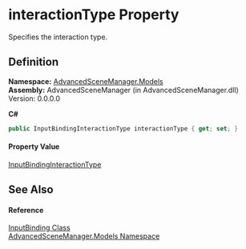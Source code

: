 # interactionType Property


Specifies the interaction type.



## Definition
**Namespace:** <a href="N_AdvancedSceneManager_Models.md">AdvancedSceneManager.Models</a>  
**Assembly:** AdvancedSceneManager (in AdvancedSceneManager.dll) Version: 0.0.0.0

**C#**
``` C#
public InputBindingInteractionType interactionType { get; set; }
```



#### Property Value
<a href="T_AdvancedSceneManager_Models_InputBindingInteractionType.md">InputBindingInteractionType</a>

## See Also


#### Reference
<a href="T_AdvancedSceneManager_Models_InputBinding.md">InputBinding Class</a>  
<a href="N_AdvancedSceneManager_Models.md">AdvancedSceneManager.Models Namespace</a>  
